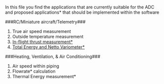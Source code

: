 In this file you find the applications that are currently suitable for the ADC and proposed applications* that should be implemented within the software

###RC/Miniature aircraft/Telemetry###


1. True air speed measurement
2. Outside temperature measurement
3. [In-flight thrust measurement*](http://arc.aiaa.org/doi/abs/10.2514/3.43575?journalCode=ja)
4. [Total Energy and Netto Variometer*](https://en.wikipedia.org/wiki/Variometer)

###Heating, Ventilation, & Air Conditioning###

1. Air speed within piping
2. Flowrate* calculation
3. Thermal Energy measurement*

